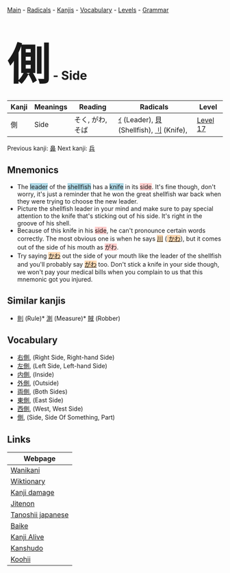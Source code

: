 <style> bigfont {font-size: 100px}</style>
[Main](../README.md) -
[Radicals](../radicals.md) -
[Kanjis](../kanjis.md) -
[Vocabulary](../vocabulary.md) -
[Levels](../levels.md) -
[Grammar](../grammar.md)
# <bigfont> 側</bigfont> - Side 

| Kanji | Meanings | Reading | Radicals | Level |
| --- | --- | --- | --- | --- |
| 側 | Side | そく, がわ, そば | [ｲ](../radicals/ｲ.md) (Leader), [貝](../radicals/貝.md) (Shellfish), [刂](../radicals/刂.md) (Knife),  | [Level 17](../levels/wk_level17.md) |

Previous kanji: [鼻](鼻.md) Next kanji: [兵](兵.md) 

## Mnemonics
 * The <span style="background-color:#ADD8E6"> leader</span> of the <span style="background-color:#ADD8E6"> shellfish</span> has a <span style="background-color:#ADD8E6"> knife</span> in its <span style="background-color:#ffcccb"> side</span>. It's fine though, don't worry, it's just a reminder that he won the great shellfish war back when they were trying to choose the new leader.
* Picture the shellfish leader in your mind and make sure to pay special attention to the knife that's sticking out of his side. It's right in the groove of his shell.
* Because of this knife in his <span style="background-color:#ffcccb"> side</span>, he can't pronounce certain words correctly. The most obvious one is when he says <span style="background-color:#fed8b1"> [川](https://jisho.org/search/川)</span> (<span style="background-color:#fed8b1"> [かわ](https://jisho.org/search/かわ)</span>), but it comes out of the side of his mouth as <span style="background-color:#ffcccb"> がわ</span>.
* Try saying <span style="background-color:#fed8b1"> [かわ](https://jisho.org/search/かわ)</span> out the side of your mouth like the leader of the shellfish and you'll probably say <span style="background-color:#fed8b1"> [がわ](https://jisho.org/search/がわ)</span> too. Don't stick a knife in your side though, we won't pay your medical bills when you complain to us that this mnemonic got you injured.


## Similar kanjis
 * [則](則.md) (Rule)* [測](測.md) (Measure)* [賊](賊.md) (Robber)


## Vocabulary
 * [右側](../vocabulary/側.md), (Right Side, Right-hand Side)
* [左側](../vocabulary/側.md), (Left Side, Left-hand Side)
* [内側](../vocabulary/側.md), (Inside)
* [外側](../vocabulary/側.md), (Outside)
* [両側](../vocabulary/側.md), (Both Sides)
* [東側](../vocabulary/側.md), (East Side)
* [西側](../vocabulary/側.md), (West, West Side)
* [側](../vocabulary/側.md), (Side, Side Of Something, Part)



## Links 

| Webpage |
| --- |
| [Wanikani          ](https://www.wanikani.com/kanji/側) |
| [Wiktionary        ](https://en.wiktionary.org/wiki/側) |
| [Kanji damage      ](http://www.kanjidamage.com/kanji/search?utf8=✓&q=側) |
| [Jitenon           ](https://jitenon.com/kanji/側) |
| [Tanoshii japanese ](https://www.tanoshiijapanese.com/dictionary/kanji.cfm?k=側) |
| [Baike             ](https://baike.baidu.com/item/側) |
| [Kanji Alive       ](https://app.kanjialive.com/側) |
| [Kanshudo          ](https://www.kanshudo.com/searchmn?q=側) |
| [Koohii            ](https://kanji.koohii.com/study/kanji/側) |
